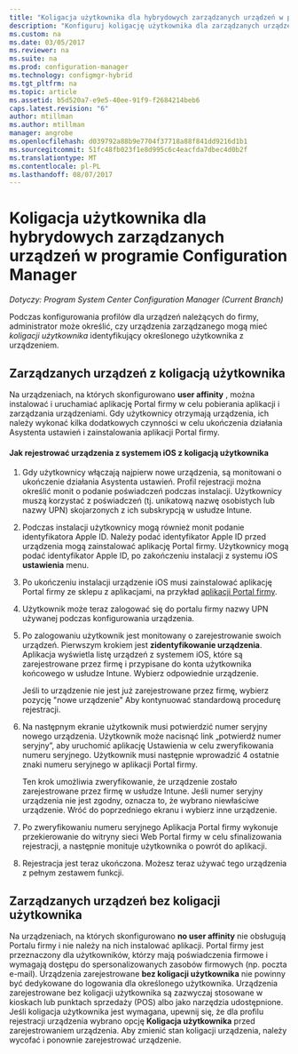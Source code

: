 ```yaml
---
title: "Koligacja użytkownika dla hybrydowych zarządzanych urządzeń w programie Configuration Manager | Dokumentacja firmy Microsoft"
description: "Konfiguruj koligację użytkownika dla zarządzanych urządzeń w programie Configuration Manager."
ms.custom: na
ms.date: 03/05/2017
ms.reviewer: na
ms.suite: na
ms.prod: configuration-manager
ms.technology: configmgr-hybrid
ms.tgt_pltfrm: na
ms.topic: article
ms.assetid: b5d520a7-e9e5-40ee-91f9-f2684214beb6
caps.latest.revision: "6"
author: mtillman
ms.author: mtillman
manager: angrobe
ms.openlocfilehash: d039792a88b9e7704f37718a88f841dd9216d1b1
ms.sourcegitcommit: 51fc48fb023f1e8d995c6c4eacfda7dbec4d0b2f
ms.translationtype: MT
ms.contentlocale: pl-PL
ms.lasthandoff: 08/07/2017
---
```

# <a name="user-affinity-for-hybrid-managed-devices-in-configuration-manager"></a>Koligacja użytkownika dla hybrydowych zarządzanych urządzeń w programie Configuration Manager

*Dotyczy: Program System Center Configuration Manager (Current Branch)*

Podczas konfigurowania profilów dla urządzeń należących do firmy, administrator może określić, czy urządzenia zarządzanego mogą mieć *koligacji użytkownika* identyfikujący określonego użytkownika z urządzeniem.  

##  <a name="BKMK_iOSCP"></a>Zarządzanych urządzeń z koligacją użytkownika  
 Na urządzeniach, na których skonfigurowano **user affinity** , można instalować i uruchamiać aplikację Portal firmy w celu pobierania aplikacji i zarządzania urządzeniami. Gdy użytkownicy otrzymają urządzenia, ich należy wykonać kilka dodatkowych czynności w celu ukończenia działania Asystenta ustawień i zainstalowania aplikacji Portal firmy.  

#### <a name="how-to-enroll-ios-devices-with-user-affinity"></a>Jak rejestrować urządzenia z systemem iOS z koligacją użytkownika  

1.  Gdy użytkownicy włączają najpierw nowe urządzenia, są monitowani o ukończenie działania Asystenta ustawień. Profil rejestracji można określić monit o podanie poświadczeń podczas instalacji. Użytkownicy muszą korzystać z poświadczeń (tj. unikatową nazwę osobistych lub nazwy UPN) skojarzonych z ich subskrypcją w usłudze Intune.  

2.  Podczas instalacji użytkownicy mogą również monit podanie identyfikatora Apple ID. Należy podać identyfikator Apple ID przed urządzenia mogą zainstalować aplikację Portal firmy. Użytkownicy mogą podać identyfikator Apple ID, po zakończeniu instalacji z systemu iOS **ustawienia** menu.  

3.  Po ukończeniu instalacji urządzenie iOS musi zainstalować aplikację Portal firmy ze sklepu z aplikacjami, na przykład [aplikacji Portal firmy](https://itunes.apple.com/us/app/id719171358).  

4.  Użytkownik może teraz zalogować się do portalu firmy nazwy UPN używanej podczas konfigurowania urządzenia.  

5.  Po zalogowaniu użytkownik jest monitowany o zarejestrowanie swoich urządzeń. Pierwszym krokiem jest **zidentyfikowanie urządzenia**. Aplikacja wyświetla listę urządzeń z systemem iOS, które są zarejestrowane przez firmę i przypisane do konta użytkownika końcowego w usłudze Intune. Wybierz odpowiednie urządzenie.  

     Jeśli to urządzenie nie jest już zarejestrowane przez firmę, wybierz pozycję "nowe urządzenie" Aby kontynuować standardową procedurę rejestracji.  

6.  Na następnym ekranie użytkownik musi potwierdzić numer seryjny nowego urządzenia. Użytkownik może nacisnąć link „potwierdź numer seryjny”, aby uruchomić aplikację Ustawienia w celu zweryfikowania numeru seryjnego. Użytkownik musi następnie wprowadzić 4 ostatnie znaki numeru seryjnego w aplikacji Portal firmy.  

     Ten krok umożliwia zweryfikowanie, że urządzenie zostało zarejestrowane przez firmę w usłudze Intune. Jeśli numer seryjny urządzenia nie jest zgodny, oznacza to, że wybrano niewłaściwe urządzenie. Wróć do poprzedniego ekranu i wybierz inne urządzenie.  

7.  Po zweryfikowaniu numeru seryjnego Aplikacja Portal firmy wykonuje przekierowanie do witryny sieci Web Portal firmy w celu sfinalizowania rejestracji, a następnie monituje użytkownika o powrót do aplikacji.  

8.  Rejestracja jest teraz ukończona. Możesz teraz używać tego urządzenia z pełnym zestawem funkcji.  

##  <a name="BKMK_noUA"></a>Zarządzanych urządzeń bez koligacji użytkownika  
 Na urządzeniach, na których skonfigurowano **no user affinity** nie obsługują Portalu firmy i nie należy na nich instalować aplikacji. Portal firmy jest przeznaczony dla użytkowników, którzy mają poświadczenia firmowe i wymagają dostępu do spersonalizowanych zasobów firmowych (np. poczta e-mail). Urządzenia zarejestrowane **bez koligacji użytkownika** nie powinny być dedykowane do logowania dla określonego użytkownika. Urządzenia zarejestrowane bez koligacji użytkownika są zazwyczaj stosowane w kioskach lub punktach sprzedaży (POS) albo jako narzędzia udostępnione. Jeśli koligacja użytkownika jest wymagana, upewnij się, że dla profilu rejestracji urządzenia wybrano opcję **Koligacja użytkownika** przed zarejestrowaniem urządzenia. Aby zmienić stan koligacji urządzenia, należy wycofać i ponownie zarejestrować urządzenie.
